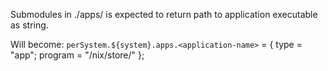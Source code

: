 Submodules in ./apps/<application-name> is expected to return path to application executable as string.

Will become:
`perSystem.${system}.apps.<application-name>` = {
    type = "app";
    program = "/nix/store/<path-to-executable>"
};